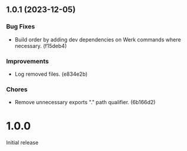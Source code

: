 ## 1.0.1 (2023-12-05)

### Bug Fixes

- Build order by adding dev dependencies on Werk commands where necessary. (f15deb4)

### Improvements

- Log removed files. (e834e2b)

### Chores

- Remove unnecessary exports "." path qualifier. (6b166d2)

# 1.0.0

Initial release
